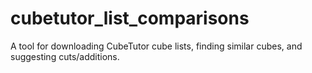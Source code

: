 # cubetutor_list_comparisons
A tool for downloading CubeTutor cube lists, finding similar cubes, and suggesting cuts/additions.
